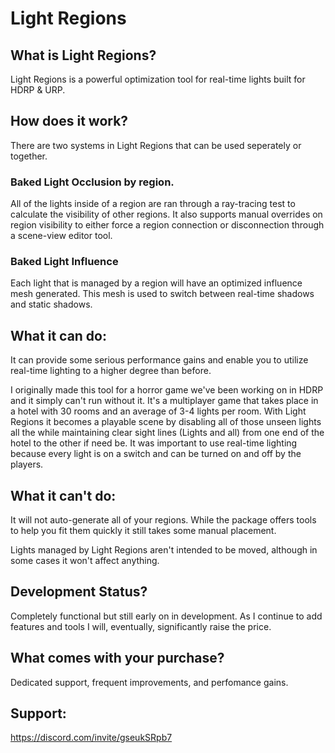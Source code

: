 # Light Regions

## What is Light Regions?

Light Regions is a powerful optimization tool for real-time lights built for HDRP & URP.

## How does it work?

There are two systems in Light Regions that can be used seperately or together.

### Baked Light Occlusion by region.
All of the lights inside of a region are ran through a ray-tracing test to calculate the visibility of other regions.
It also supports manual overrides on region visibility to either force a region connection or disconnection through a scene-view editor tool.

### Baked Light Influence
Each light that is managed by a region will have an optimized influence mesh generated. This mesh is used to switch between real-time shadows and static shadows.

## What it can do:
It can provide some serious performance gains and enable you to utilize real-time lighting to a higher degree than before. 

I originally made this tool for a horror game we've been working on in HDRP and it simply can't run without it. It's a multiplayer game that takes place in a hotel with 30 rooms and an average of 3-4 lights per room. With Light Regions it becomes a playable scene by disabling all of those unseen lights all the while maintaining clear sight lines (Lights and all) from one end of the hotel to the other if need be. It was important to use real-time lighting because every light is on a switch and can be turned on and off by the players.

## What it can't do:
It will not auto-generate all of your regions. While the package offers tools to help you fit them quickly it still takes some manual placement.

Lights managed by Light Regions aren't intended to be moved, although in some cases it won't affect anything.
## Development Status?
Completely functional but still early on in development. As I continue to add features and tools I will, eventually, significantly raise the price.

## What comes with your purchase?
Dedicated support, frequent improvements, and perfomance gains.

## Support:
https://discord.com/invite/gseukSRpb7
